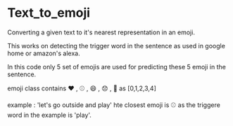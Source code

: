 # Text_to_emoji
Converting  a given text to it's nearest representation in an emoji.

This works on detecting the trigger word in the sentence as used in google home or amazon's alexa.

In this code only 5 set of emojis are used for predicting these 5 emoji in the sentence.

emoji class contains ❤️ ,  ⚾ , 😄 , 😞 , 🍴 as [0,1,2,3,4]

example : 'let's go outside and play' hte closest emoji is ⚾ as the triggere word in the example is 'play'.
